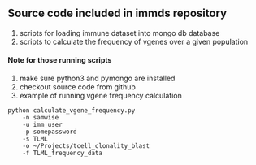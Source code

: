 ## Source code included in **immds** repository
1. scripts for loading immune dataset into mongo db database
2. scripts to calculate the frequency of vgenes over a given population


#### Note for those running scripts
1. make sure python3 and pymongo are installed
2. checkout source code from github
3. example of running vgene frequency calculation

```
python calculate_vgene_frequency.py
    -n samwise
    -u imm_user
    -p somepassword
    -s TLML
    -o ~/Projects/tcell_clonality_blast
    -f TLML_frequency_data
```